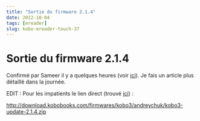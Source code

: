 ```yaml
---
title: "Sortie du firmware 2.1.4"
date: 2012-10-04
tags: [ereader]
slug: kobo-ereader-touch-37
---
```

# Sortie du firmware 2.1.4

Confirmé par Sameer il y a quelques heures (voir [ici](http://www.mobileread.com/forums/showpost.php?p=2246991&postcount=1284)). Je fais un article plus détaillé dans la journée.

EDIT : Pour les impatients le lien direct (trouvé [ici](http://www.mobileread.com/forums/showthread.php?p=2247391)) : 

http://download.kobobooks.com/firmwares/kobo3/andreychuk/kobo3-update-2.1.4.zip


